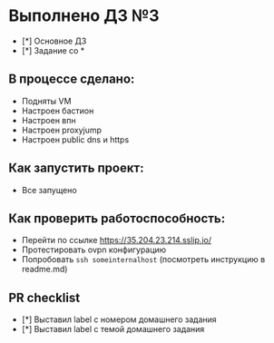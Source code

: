 # Выполнено ДЗ №3
 - [*] Основное ДЗ
 - [*] Задание со *

## В процессе сделано:
 - Подняты VM
 - Настроен бастион
 - Настроен впн
 - Настроен proxyjump
 - Настроен public dns и https

## Как запустить проект:
 - Все запущено

## Как проверить работоспособность:
 - Перейти по ссылке https://35.204.23.214.sslip.io/
 - Протестировать ovpn конфигурацию
 - Попробовать `ssh someinternalhost` (посмотреть инструкцию в readme.md)

## PR checklist
 - [*] Выставил label с номером домашнего задания
 - [*] Выставил label с темой домашнего задания